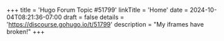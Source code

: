 +++
title = 'Hugo Forum Topic #51799'
linkTitle = 'Home'
date = 2024-10-04T08:21:36-07:00
draft = false
details = 'https://discourse.gohugo.io/t/51799'
description = "My iframes have broken!"
+++
